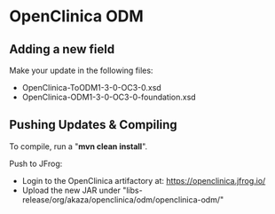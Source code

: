 # OpenClinica ODM

## Adding a new field

Make your update in the following files:
* OpenClinica-ToODM1-3-0-OC3-0.xsd
* OpenClinica-ODM1-3-0-OC3-0-foundation.xsd

## Pushing Updates & Compiling

To compile, run a "**mvn clean install**".

Push to JFrog:
* Login to the OpenClinica artifactory at: https://openclinica.jfrog.io/
* Upload the new JAR under "libs-release/org/akaza/openclinica/odm/openclinica-odm/"

